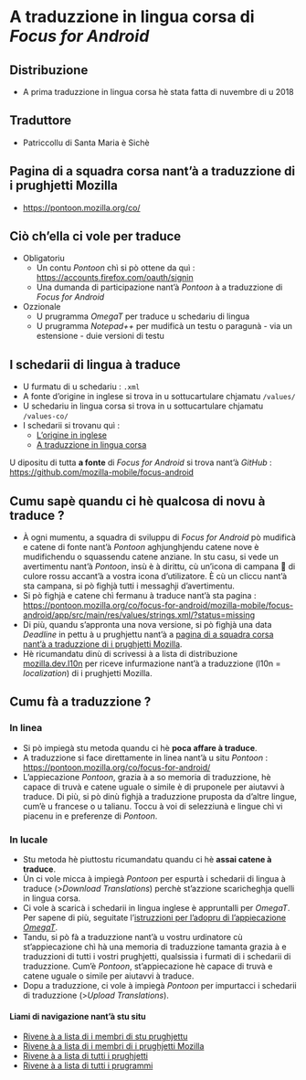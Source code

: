 # A traduzzione in lingua corsa di _Focus for Android_

## Distribuzione

- A prima traduzzione in lingua corsa hè stata fatta di nuvembre di u 2018

## Traduttore
- Patriccollu di Santa Maria è Sichè

## Pagina di a squadra corsa nant’à a traduzzione di i prughjetti Mozilla
- https://pontoon.mozilla.org/co/

## Ciò ch’ella ci vole per traduce

- Obligatoriu
  - Un contu _Pontoon_ chì si pò ottene da quì : https://accounts.firefox.com/oauth/signin
  - Una dumanda di participazione nant’à _Pontoon_ à a traduzzione di _Focus for Android_
- Ozzionale
  - U prugramma _OmegaT_ per traduce u schedariu di lingua
  - U prugramma _Notepad++_ per mudificà un testu o paragunà - via un estensione - duie versioni di testu

## I schedarii di lingua à traduce

- U furmatu di u schedariu : `.xml`
- A fonte d’origine in inglese si trova in u sottucartulare chjamatu `/values/`
- U schedariu in lingua corsa si trova in u sottucartulare chjamatu `/values-co/`
- I schedarii si trovanu quì :  
  - [L’origine in inglese](https://github.com/mozilla-l10n/android-l10n/blob/master/mozilla-mobile/focus-android/app/src/main/res/values/strings.xml)
  - [A traduzzione in lingua corsa](https://github.com/mozilla-l10n/android-l10n/blob/master/mozilla-mobile/focus-android/app/src/main/res/values-co/strings.xml)

U dipositu di tutta __a fonte__ di _Focus for Android_ si trova nant’à _GitHub_ :  
   https://github.com/mozilla-mobile/focus-android

## Cumu sapè quandu ci hè qualcosa di novu à traduce ?

- À ogni mumentu, a squadra di sviluppu di _Focus for Android_ pò mudificà e catene di fonte nant’à _Pontoon_ aghjunghjendu catene nove è mudifichendu o squassendu catene anziane. In stu casu, si vede un avertimentu nant’à _Pontoon_, insù è à dirittu, cù un’icona di campana 🔔 di culore rossu accant’à a vostra icona d’utilizatore. È cù un cliccu nant’à sta campana, si pò fighjà tutti i messaghji d’avertimentu.
- Si pò fighjà e catene chì fermanu à traduce nant’à sta pagina :  
  https://pontoon.mozilla.org/co/focus-for-android/mozilla-mobile/focus-android/app/src/main/res/values/strings.xml/?status=missing
- Di più, quandu s’appronta una nova versione, si pò fighjà una data _Deadline_ in pettu à u prughjettu nant’à a [pagina di a squadra corsa nant’à a traduzzione di i prughjetti Mozilla](https://pontoon.mozilla.org/co/).
- Hè ricumandatu dinù di scrivessi à a lista di distribuzione [mozilla.dev.l10n](https://groups.google.com/forum/#!forum/mozilla.dev.l10n) per riceve infurmazione nant’à a traduzzione (l10n = _localization_) di i prughjetti Mozilla.

## Cumu fà a traduzzione ?

### In linea
- Si pò impiegà stu metoda quandu ci hè __poca affare à traduce__.
- A traduzzione si face direttamente in linea nant’à u situ _Pontoon_ :  
  https://pontoon.mozilla.org/co/focus-for-android/
- L’appiecazione _Pontoon_, grazia à a so memoria di traduzzione, hè capace di truvà e catene uguale o simile è di pruponele per aiutavvi à traduce. Di più, si pò dinù fighjà a traduzzione pruposta da d’altre lingue, cum’è u francese o u talianu. Toccu à voi di selezziunà e lingue chì vi piacenu in e preferenze di _Pontoon_.

### In lucale
- Stu metoda hè piuttostu ricumandatu quandu ci hè __assai catene à traduce__.
- Ùn ci vole micca à impiegà _Pontoon_ per espurtà i schedarii di lingua à traduce (>_Download Translations_) perchè st’azzione scaricheghja quelli in lingua corsa.
- Ci vole à scaricà i schedarii in lingua inglese è appruntalli per _OmegaT_. Per sapene di più, seguitate l’[istruzzioni per l’adopru di l’appiecazione _OmegaT_](OmegaT.md).
- Tandu, si pò fà a traduzzione nant’à u vostru urdinatore cù st’appiecazione chì hà una memoria di traduzzione tamanta grazia à e traduzzioni di tutti i vostri prughjetti, qualsissia i furmati di i schedarii di traduzzione. Cum’è _Pontoon_, st’appiecazione hè capace di truvà e catene uguale o simile per aiutavvi à traduce.
- Dopu a traduzzione, ci vole à impiegà _Pontoon_ per impurtacci i schedarii di traduzzione (>_Upload Translations_).

#### Liami di navigazione nant’à stu situ
- [Rivene à a lista di i membri di stu prughjettu](./)
- [Rivene à a lista di i membri di i prughjetti Mozilla](../)
- [Rivene à a lista di tutti i prughjetti](../../)
- [Rivene à a lista di tutti i prugrammi](../../../../../#readme)
